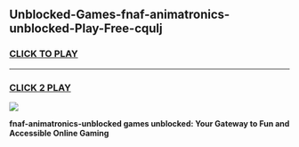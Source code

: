 
## Unblocked-Games-fnaf-animatronics-unblocked-Play-Free-cqulj
<h3>
<a href="https://premium76.site?title=fnaf-animatronics-unblocked&ref=18A1">CLICK TO PLAY</a></h3>
<hr>

<h3>
<a href="https://premium76.site?title=fnaf-animatronics-unblocked&ref=18A1">CLICK 2 PLAY</a>
  
</h3>

<a href="https://premium76.site?title=fnaf-animatronics-unblocked&ref=18A1"><img src="https://clearcache.store/games.png"></a>


**fnaf-animatronics-unblocked games unblocked: Your Gateway to Fun and Accessible Online Gaming**
